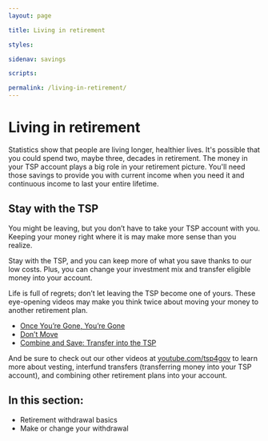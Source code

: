 ```yaml
---
layout: page

title: Living in retirement

styles:

sidenav: savings

scripts:

permalink: /living-in-retirement/
---
```


# Living in retirement

Statistics show that people are living longer, healthier lives. It's possible that you could spend two, maybe three, decades in retirement. The money in your TSP account plays a big role in your retirement picture. You'll need those savings to provide you with current income when you need it and continuous income to last your entire lifetime. 

## Stay with the TSP

You might be leaving, but you don’t have to take your TSP account with you. Keeping your money right where it is may make more sense than you realize.

Stay with the TSP, and you can keep more of what you save thanks to our low costs. Plus, you can change your investment mix and transfer eligible money into your account. 

Life is full of regrets; don’t let leaving the TSP become one of yours. These eye-opening videos may make you think twice about moving your money to another retirement plan.

+ [Once You’re Gone, You’re Gone](https://youtu.be/xrH0l-HA58o) 
+ [Don’t Move](https://youtu.be/Tw-Djekceeo)
+ [Combine and Save: Transfer into the TSP](https://youtu.be/tfxC3moUEQ0)

And be sure to check out our other videos at [youtube.com/tsp4gov](youtube.com/tsp4gov) to learn more about vesting, interfund transfers (transferring money into your TSP account), and combining other retirement plans into your account.


## In this section:

+ Retirement withdrawal basics
+ Make or change your withdrawal

<!-- CONTENT END -->
